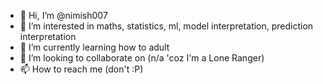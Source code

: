 - 👋 Hi, I’m @nimish007
- 👀 I’m interested in maths, statistics, ml, model interpretation, prediction interpretation
- 🌱 I’m currently learning how to adult
- 💞️ I’m looking to collaborate on (n/a 'coz I'm a Lone Ranger) 
- 📫 How to reach me (don't :P)

<!---
nimish007/nimish007 is a ✨ special ✨ repository because its `README.md` (this file) appears on your GitHub profile.
You can click the Preview link to take a look at your changes.
--->
